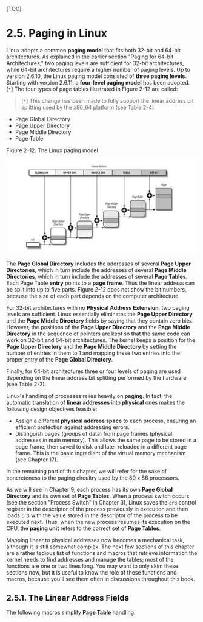 [TOC]

# 2.5. Paging in Linux

Linux adopts a common **paging model** that fits both 32-bit and 64-bit architectures. As explained in the earlier section "Paging for 64-bit Architectures," two paging levels are sufficient for 32-bit architectures, while 64-bit architectures require a higher number of paging levels. Up to version 2.6.10, the Linux paging model consisted of **three paging levels**. Starting with version 2.6.11, a **four-level paging model** has been adopted. [`*`] The four types of page tables illustrated in Figure 2-12 are called:

> [`*`] This change has been made to fully support the linear address bit splitting used by the x86_64 platform (see Table 2-4).

- Page Global Directory
- Page Upper Directory
- Page Middle Directory
- Page Table



Figure 2-12. The Linux paging model

![](./Figure-2-12-The-Linux-paging-model.jpg)

The **Page Global Directory** includes the addresses of several **Page Upper Directories**, which in turn include the addresses of several **Page Middle Directories**, which in turn include the addresses of several **Page Tables**. Each Page Table **entry** points to a **page frame**. Thus the linear address can be split into up to five parts. Figure 2-12 does not show the bit numbers, because the size of each part depends on the computer architecture.

For 32-bit architectures with no **Physical Address Extension**, two paging levels are sufficient. Linux essentially eliminates the **Page Upper Directory** and the **Page Middle Directory** fields by saying that they contain zero bits. However, the positions of the **Page Upper Directory** and the **Page Middle Directory** in the sequence of pointers are kept so that the same code can work on 32-bit and 64-bit architectures. The kernel keeps a position for the **Page Upper Directory** and the **Page Middle Directory** by setting the number of entries in them to 1 and mapping these two entries into the proper entry of the **Page Global Directory**.

Finally, for 64-bit architectures three or four levels of paging are used depending on the linear address bit splitting performed by the hardware (see Table 2-2).

Linux's handling of processes relies heavily on **paging**. In fact, the automatic translation of **linear addresses** into **physical** ones makes the following design objectives feasible:

- Assign a different **physical address space** to each process, ensuring an efficient protection against addressing errors.
- Distinguish pages (groups of data) from page frames (physical addresses in main memory). This allows the same page to be stored in a page frame, then saved to disk and later reloaded in a different page frame. This is the basic ingredient of the virtual memory mechanism (see Chapter 17).

In the remaining part of this chapter, we will refer for the sake of concreteness to the paging circuitry used by the 80 x 86 processors.

As we will see in Chapter 9, each process has its own **Page Global Directory** and its own set of **Page Tables**. When a process switch occurs (see the section "Process Switch" in Chapter 3), Linux saves the  `cr3` control register in the descriptor of the process previously in execution and then loads  `cr3` with the value stored in the descriptor of the process to be executed next. Thus, when the new process resumes its execution on the CPU, the **paging unit** refers to the correct set of **Page Tables**.

Mapping linear to physical addresses now becomes a mechanical task, although it is still somewhat complex. The next few sections of this chapter are a rather tedious list of functions and macros that retrieve information the kernel needs to find addresses and manage the tables; most of the functions are one or two lines long. You may want to only skim these sections now, but it is useful to know the role of these functions and macros, because you'll see them often in discussions throughout this book.

## 2.5.1. The Linear Address Fields

The following macros simplify **Page Table** handling: